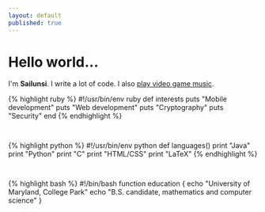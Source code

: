 ```yaml
---
layout: default
published: true
---
```



<!--<div class="posts">
  {% for post in site.posts %}
    <article class="post">    
      
      <h1><a href="{{ site.baseurl }}{{ post.url }}">{{ post.title }}</a></h1>

      <div class="entry">
        {{ post.content | truncatewords:40}}
      </div>
      
      <a href="{{ site.baseurl }}{{ post.url }}" class="read-more">Read More</a>
    </article>
  {% endfor %}
</div>-->

# Hello world...

I'm **Sailunsi**. I write a lot of code. I also [play video game music](https://youtu.be/euTGmKx9yw4).

{% highlight ruby %}
#!/usr/bin/env ruby
def interests
  puts "Mobile development"
  puts "Web development"
  puts "Cryptography"
  puts "Security"
end
{% endhighlight %}

<div style="height:15px"></div>

{% highlight python %}
#!/usr/bin/env python
def languages()
  print "Java"
  print "Python"
  print "C"
  print "HTML/CSS"
  print "LaTeX"
{% endhighlight %}

<div style="height:15px"></div>

{% highlight bash %}
#!/bin/bash
function education {
  echo "University of Maryland, College Park"
  echo "B.S. candidate, mathematics and computer science"
}
